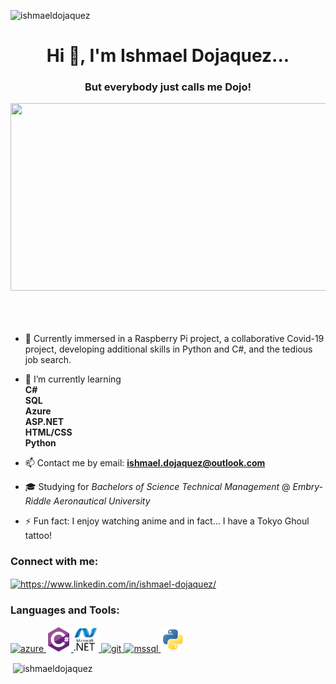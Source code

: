 <p align="left"> <img src="https://komarev.com/ghpvc/?username=ishmaeldojaquez&label=Profile%20views&color=0e75b6&style=flat" alt="ishmaeldojaquez" /> </p>
<h1 align="center">Hi 👋, I'm Ishmael Dojaquez...</h1>
<h3 align="center">But everybody just calls me Dojo!</h3>
<img src="https://c4.wallpaperflare.com/wallpaper/460/445/99/anime-crossover-aang-avatar-angel-beats-wallpaper-preview.jpg" width="1400" height="300"

<br>
<br>
<br>
<br>
<br>

- 📝 Currently immersed in a Raspberry Pi project, a collaborative Covid-19 project, developing additional skills in Python and C#, and the tedious job search.

- 🌱 I’m currently learning 
        <br>**C#
        <br>SQL
        <br>Azure
        <br>ASP.NET
        <br>HTML/CSS
        <br>Python**

- 📫 Contact me by email: **ishmael.dojaquez@outlook.com**

- 🎓 Studying for *Bachelors of Science Technical Management* @ *Embry-Riddle Aeronautical University*

- ⚡ Fun fact: I enjoy watching anime and in fact... I have a Tokyo Ghoul tattoo! 

<h3 align="left">Connect with me:</h3>
<p align="left">
<a href="https://linkedin.com/in/https://www.linkedin.com/in/ishmael-dojaquez/" target="blank"><img align="center" src="https://cdn.jsdelivr.net/npm/simple-icons@3.0.1/icons/linkedin.svg" alt="https://www.linkedin.com/in/ishmael-dojaquez/" height="30" width="40" /></a>
</p>

<h3 align="left">Languages and Tools:</h3>
<p align="left"> <a href="https://azure.microsoft.com/en-in/" target="_blank"> <img src="https://www.vectorlogo.zone/logos/microsoft_azure/microsoft_azure-icon.svg" alt="azure" width="40" height="40"/> </a> <a href="https://www.w3schools.com/cs/" target="_blank"> <img src="https://raw.githubusercontent.com/devicons/devicon/master/icons/csharp/csharp-original.svg" alt="csharp" width="40" height="40"/> </a> <a href="https://dotnet.microsoft.com/" target="_blank"> <img src="https://raw.githubusercontent.com/devicons/devicon/master/icons/dot-net/dot-net-original-wordmark.svg" alt="dotnet" width="40" height="40"/> </a> <a href="https://git-scm.com/" target="_blank"> <img src="https://www.vectorlogo.zone/logos/git-scm/git-scm-icon.svg" alt="git" width="40" height="40"/> </a> <a href="https://www.microsoft.com/en-us/sql-server" target="_blank"> <img src="https://cdn.worldvectorlogo.com/logos/microsoft-sql-server.svg" alt="mssql" width="40" height="40"/> </a> <a href="https://www.python.org" target="_blank"> <img src="https://raw.githubusercontent.com/devicons/devicon/master/icons/python/python-original.svg" alt="python" width="40" height="40"/> </a> </p>

<p>&nbsp;<img align="center" src="https://github-readme-stats.vercel.app/api?username=ishmaeldojaquez&show_icons=true&locale=en" alt="ishmaeldojaquez" /></p>
